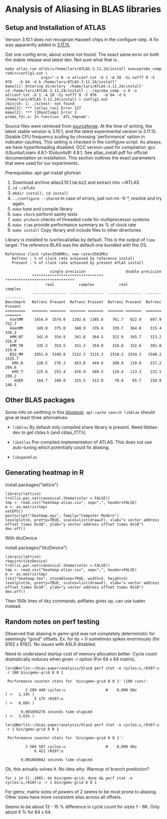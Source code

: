 
Analysis of Aliasing in BLAS libraries
======================================


Setup and Installation of ATLAS
-------------------------------

Version 3.10.1 does not recognize Haswell chips in the configure step. A fix was apparently added in [3.11.15](http://sourceforge.net/p/math-atlas/support-requests/913/). 

Get one config error, about xctest not found. The exact same error on both the stable release and latest dev. Not sure what that is..



    make atlas_run atldir=/home/lars/ATLAS-3.11.24/install exe=xprobe_comp redir=config1.out \
                    args="-v 0 -o atlconf.txt -O 1 -A 28 -Si nof77 0 -V 976   -b 64 -d b /home/lars/ATLAS-3.11.24/install"
    make[1]: Entering directory `/home/lars/ATLAS-3.11.24/install'
    cd /home/lars/ATLAS-3.11.24/install ; ./xprobe_comp -v 0 -o atlconf.txt -O 1 -A 28 -Si nof77 0 -V 976   -b 64 -d b /home/lars/ATLAS-3.11.24/install > config1.out
    /bin/sh: 1: ./xctest: not found
    make[3]: *** [atlas_run] Error 127
    make[2]: *** [IRunCComp] Error 2
    probe_f2c.o: In function `ATL_tmpnam':



Source files were retrieved from [sourceforge](http://sourceforge.net/projects/math-atlas/files/). At the time of writing, the latest stable version is 3.10.1, and the latest experimental version is 3.11.15. Disable CPU frequency scaling by choosing 'performance' option in indicator-cpufreq. This setting is checked in the configure script. As always, we have hyperthreading disabled. GCC version used for compilation: gcc (Ubuntu/Linaro 4.8.1-10ubuntu9) 4.8.1. 
See atlas_install.pdf for official documentation on installation. This section outlines the exact parameters that were used for our experiments. 

Prerequisites:
apt-get install gfortran

 1. Download archive atlas3.10.1.tar.bz2 and extract into ~/ATLAS
 2. `cd ~/ATLAS`
 3. `mkdir install; cd install`
 4. `../configure --shared` In case of errors, just run rm -fr *, resolve and try again. 
 5. `make`              tune and compile library
 6. `make check`        perform sanity tests
 7. `make ptcheck`      checks of threaded code for multiprocessor systems
 8. `make time`         provide performance summary as % of clock rate
 9. `make install`      Copy library and include files to other directories


Library is installed to /usr/local/atlas by default. This is the output of `time` target. The reference BLAS was the default one bundled with the OS.

    Reference clock rate=3500Mhz, new rate=3501Mhz
       Refrenc : % of clock rate achieved by reference install
       Present : % of clock rate achieved by present ATLAS install

                        single precision                  double precision
                ********************************   *******************************
                      real           complex           real           complex
                ---------------  ---------------  ---------------  ---------------
    Benchmark   Refrenc Present  Refrenc Present  Refrenc Present  Refrenc Present
    =========   ======= =======  ======= =======  ======= =======  ======= =======
      kSelMM     1454.9  1574.0   1292.6  1385.6    761.7   822.9    697.9   752.7
      kGenMM      349.9   375.0    348.9   376.6    339.7   364.8    315.4   336.2
      kMM_NT      342.0   354.9    341.8   364.5    322.9   345.7    313.2   326.8
      kMM_TN      335.3   353.5    331.3   354.8    318.8   332.6    301.0   319.0
      BIG_MM     2951.9  3109.8   3122.3  3115.3   1518.3  1554.3   1540.2  1535.7
       kMV_N      228.5   276.3    453.8   449.6    109.9   119.8    217.2   204.6
       kMV_T      225.8   253.4    476.9   509.5    119.4   113.3    232.5   209.2
        kGER      164.7   160.0    315.5   312.0     78.4    65.7    158.8   140.5



Other BLAS packages
-------------------

Some info on swithing in this [blogpost](http://www.stat.cmu.edu/~nmv/2013/07/09/for-faster-r-use-openblas-instead-better-than-atlas-trivial-to-switch-to-on-ubuntu/). `apt-cache search libblas` should give at least three alternatives:

 *  `libblas`
  By default only compiled share library is present. Need libblas-dev to get cblas.h (and cblas_f77.h)

 *  `libatlas`
  Pre-compiled implementation of ATLAS. This does not use auto-tuning which potentially could fix aliasing.

 *  `libopenblas`


Generating heatmap in R
-----------------------

install.packages("lattice")

```
library(lattice)
trellis.par.set(canonical.theme(color = FALSE))
tmp <- read.csv("heatmap-alias.csv", sep=",", header=FALSE)
m <- as.matrix(tmp)
setEPS()
postscript("heatmap.eps", family="Computer Modern")
levelplot(m, pretty=TRUE, scales=list(draw=F), xlab="x vector address offset times 0x10", ylab="y vector address offset times 0x10")
dev.off()
```

With tikzDevice

install.packages("tikzDevice")

```
library(lattice)
require(tikzDevice)
trellis.par.set(canonical.theme(color = FALSE))
tmp <- read.csv("heatmap-alias.csv", sep=",", header=FALSE)
m <- as.matrix(tmp)
tikz("heatmap.tex", standAlone=TRUE, width=5, height=5)
levelplot(m, pretty=TRUE, scales=list(draw=F), xlab="x vector address offset times 0x10", ylab="y vector address offset times 0x10")
dev.off()
```

Then 150k lines of tikz commands. pdflatex gives up, can use luatex instead.



Random notes on perf testing
----------------------------

Observed that aliasing in gemv-grid was not completely deterministic for seemingly "good" offsets. Ex. for dy = 0 sometimes spikes enormously (for 8192 x 8192). No issues with ASLR disabled.

Need to understand startup cost of memory allocation better. Cycle count dramatically reduces when
given -r option (For 64 x 64 matrix).

    lars@Berlin:~/bias-paper/analysis/blas$ perf stat -e cycles:u,r0107:u -r 100 bin/gemv-grid 0 0 1

     Performance counter stats for 'bin/gemv-grid 0 0 1' (100 runs):

             2 209 440 cycles:u                  #    0,000 GHz                      ( +-  1,19% )
                 5 175 r0107:u                                                       ( +-  0,60% )

           0,001056276 seconds time elapsed                                          ( +-  3,63% )

    lars@Berlin:~/bias-paper/analysis/blas$ perf stat -e cycles:u,r0107:u -r 1 bin/gemv-grid 0 0 1

     Performance counter stats for 'bin/gemv-grid 0 0 1':

             3 504 587 cycles:u                  #    0,000 GHz                    
                 6 421 r0107:u                                                     

           0,001660842 seconds time elapsed

Ok, this actually solves it. No idea why. Warmup of branch prediction?

    for i in {1..100}; do bin/gemv-grid; done && perf stat -e cycles:u,r0107:u -r 1 bin/gemv-grid 0 0 1


For gemv, matrix sizes of powers of 2 seems to be most prone to aliasing. Other sizes have more consistent alias across all offsets.

Seems to be about 13 - 15 % difference in cycle count for sizes 1 - 8K. Only about 6 % for 64 x 64. 
